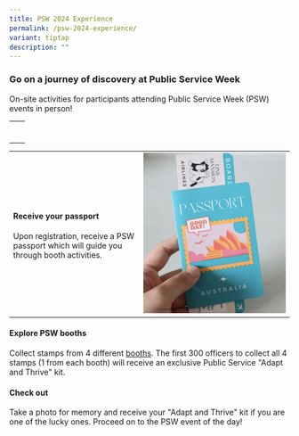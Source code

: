 ```yaml
---
title: PSW 2024 Experience
permalink: /psw-2024-experience/
variant: tiptap
description: ""
---
```

<h3>Go on a journey of discovery at Public Service Week</h3>
<p>On-site activities for participants attending Public Service Week (PSW)
events in person!</p>
<p></p>
<table style="minWidth: 50px">
<colgroup>
<col>
<col>
</colgroup>
<tbody>
<tr>
<td rowspan="1" colspan="1">
<p></p>
</td>
<td rowspan="1" colspan="1">
<p></p>
</td>
</tr>
<tr>
<td rowspan="1" colspan="1">
<p></p>
</td>
<td rowspan="1" colspan="1">
<p></p>
</td>
</tr>
</tbody>
</table>
<table style="minWidth: 50px">
<colgroup>
<col>
<col>
</colgroup>
<tbody>
<tr>
<td rowspan="1" colspan="1">
<h4>Receive your passport</h4>
<p>Upon registration, receive a PSW passport which will guide you through
booth activities.</p>
</td>
<td rowspan="1" colspan="1">
<div class="isomer-image-wrapper">
<img style="width: 100%" height="auto" width="100%" alt="" src="/images/Screenshot_2024_05_08_at_10_39_35_AM.png">
</div>
</td>
</tr>
</tbody>
</table>
<h4>Explore PSW booths</h4>
<p>Collect stamps from 4 different <a href="/psw-booths/" rel="noopener noreferrer nofollow" target="_blank">booths</a>. The first 300 officers to collect all 4
stamps (1 from each booth) will receive an exclusive Public Service "Adapt
and Thrive" kit.</p>
<p></p>
<h4>Check out</h4>
<p>Take a photo for memory and receive your "Adapt and Thrive" kit if you
are one of the lucky ones. Proceed on to the PSW event of the day!</p>
<p></p>
<p></p>